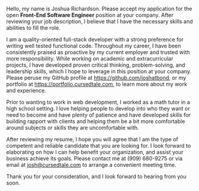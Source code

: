 Hello, my name is Joshua Richardson. Please accept my application for the open **Front-End Software Engineer** position at your company. After reviewing your job description, I believe that I have the necessary skills and abilities to fill the role.

I am a quality-oriented full-stack developer with a strong preference for writing well tested functional code. Throughout my career, I have been consistently praised as proactive by my current employer and trusted with more responsibility. While working on academic and extracurricular projects, I have developed proven critical thinking, problem-solving, and leadership skills, which I hope to leverage in this position at your company. Please peruse my GitHub profile at https://github.com/joshatbond, or my portfolio at https://portfolio.cursedtale.com, to learn more about my work and experience.

Prior to wanting to work in web development, I worked as a math tutor in a high school setting. I love helping people to develop into who they want or need to become and have plenty of patience and have developed skills for building rapport with clients and helping them be a bit more comfortable around subjects or skills they are uncomfortable with.

After reviewing my resume, I hope you will agree that I am the type of competent and reliable candidate that you are looking for. I look forward to elaborating on how I can help benefit your organization, and assist your business achieve its goals. Please contact me at (909) 680-9275 or via email at
josh@cursedtale.com to arrange a convenient meeting time.

Thank you for your consideration, and I look forward to hearing from you soon.
